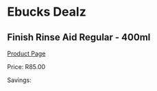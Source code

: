 
# Ebucks Dealz
## Finish Rinse Aid Regular - 400ml
[Product Page](https://www.ebucks.com/web/shop/productSelected.do?prodId=1085593889&catId=908607666)

Price: R85.00

Savings: 


	